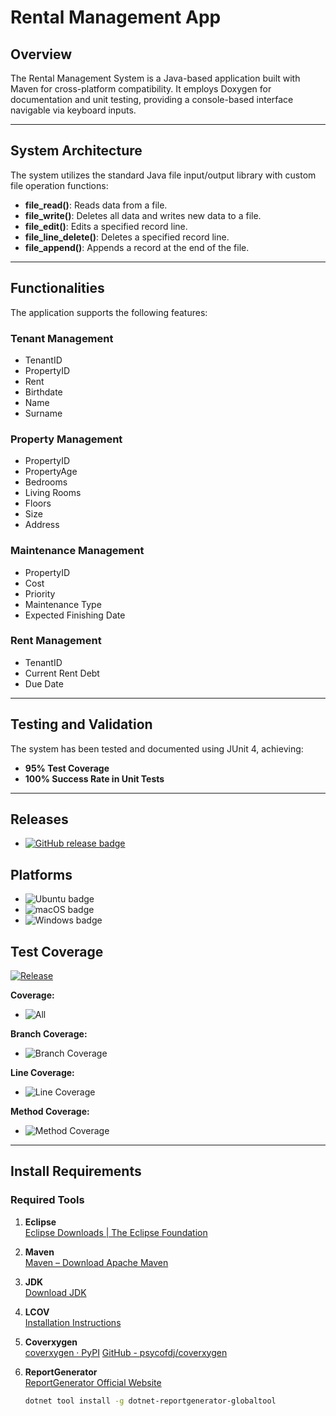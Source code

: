 # Rental Management App

## Overview
The Rental Management System is a Java-based application built with Maven for cross-platform compatibility. It employs Doxygen for documentation and unit testing, providing a console-based interface navigable via keyboard inputs.

---

## System Architecture

The system utilizes the standard Java file input/output library with custom file operation functions:

- **file_read()**: Reads data from a file.
- **file_write()**: Deletes all data and writes new data to a file.
- **file_edit()**: Edits a specified record line.
- **file_line_delete()**: Deletes a specified record line.
- **file_append()**: Appends a record at the end of the file.

---

## Functionalities
The application supports the following features:

### Tenant Management
- TenantID
- PropertyID
- Rent
- Birthdate
- Name
- Surname

### Property Management
- PropertyID
- PropertyAge
- Bedrooms
- Living Rooms
- Floors
- Size
- Address

### Maintenance Management
- PropertyID
- Cost
- Priority
- Maintenance Type
- Expected Finishing Date

### Rent Management
- TenantID
- Current Rent Debt
- Due Date

---

## Testing and Validation
The system has been tested and documented using JUnit 4, achieving:

- **95% Test Coverage**
- **100% Success Rate in Unit Tests**

---

## Releases

- [![GitHub release badge](https://badgen.net/github/release/ucoruh/eclipse-java-maven-template)](https://github.com/ucoruh/eclipse-java-maven-template/releases/latest)

## Platforms

- ![Ubuntu badge](assets/badge-ubuntu.svg)
- ![macOS badge](assets/badge-macos.svg)
- ![Windows badge](assets/badge-windows.svg)

## Test Coverage

[![Release](https://github.com/ucoruh/eclipse-java-maven-template/actions/workflows/release.yml/badge.svg)](https://github.com/ucoruh/eclipse-java-maven-template/actions/workflows/release.yml)

**Coverage:**

- ![All](assets/badge_combined.svg)

**Branch Coverage:**

- ![Branch Coverage](assets/badge_branchcoverage.svg)

**Line Coverage:**

- ![Line Coverage](assets/badge_linecoverage.svg)

**Method Coverage:**

- ![Method Coverage](assets/badge_methodcoverage.svg)

---

## Install Requirements

### Required Tools

1. **Eclipse**  
   [Eclipse Downloads | The Eclipse Foundation](https://www.eclipse.org/downloads/)

2. **Maven**  
   [Maven – Download Apache Maven](https://maven.apache.org/download.cgi)

3. **JDK**  
   [Download JDK](https://www.eclipse.org/downloads/)

4. **LCOV**  
   [Installation Instructions](https://fredgrott.medium.com/lcov-on-windows-7c58dda07080)

5. **Coverxygen**  
   [coverxygen · PyPI](https://pypi.org/project/coverxygen/)
   [GitHub - psycofdj/coverxygen](https://github.com/psycofdj/coverxygen)

6. **ReportGenerator**  
   [ReportGenerator Official Website](https://reportgenerator.io/)
   ```bash
   dotnet tool install -g dotnet-reportgenerator-globaltool
   ```

